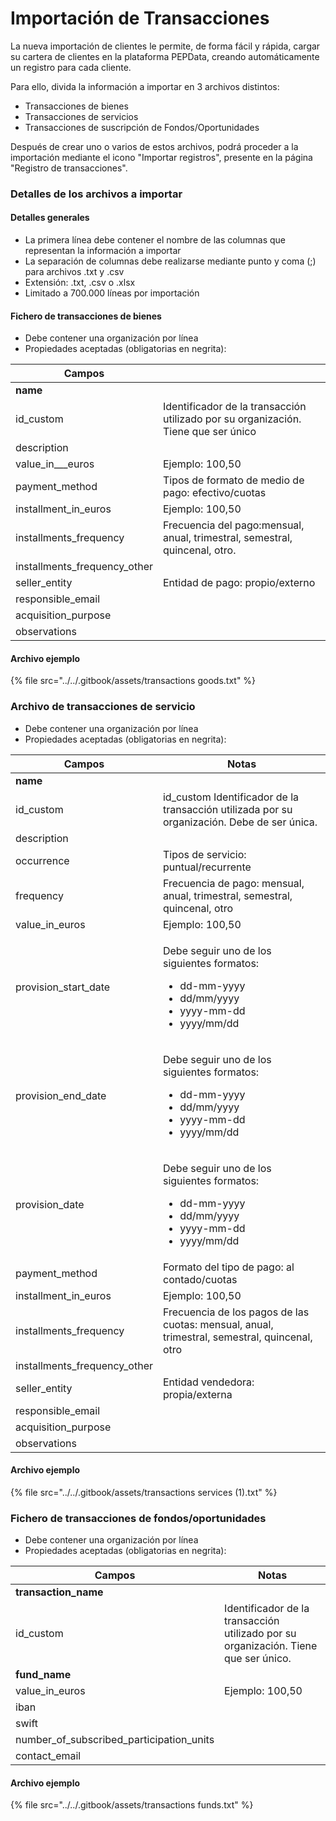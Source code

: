 # Importación de Transacciones

La nueva importación de clientes le permite, de forma fácil y rápida, cargar su cartera de clientes en la plataforma PEPData, creando automáticamente un registro para cada cliente.

Para ello, divida la información a importar en 3 archivos distintos:

* Transacciones de bienes
* Transacciones de servicios
* Transacciones de suscripción de Fondos/Oportunidades

Después de crear uno o varios de estos archivos, podrá proceder a la importación mediante el icono "Importar registros", presente en la página "Registro de transacciones".

### Detalles de los archivos a importar

#### Detalles generales

* La primera línea debe contener el nombre de las columnas que representan la información a importar
* La separación de columnas debe realizarse mediante punto y coma (;) para archivos .txt y .csv
* Extensión: .txt, .csv o .xlsx
* Limitado a 700.000 líneas por importación

#### Fichero de transacciones de bienes

* Debe contener una organización por línea
* Propiedades aceptadas (obligatorias en negrita):

| Campos                         |                                                                                    |
| ------------------------------ | ---------------------------------------------------------------------------------- |
| **name**                       |                                                                                    |
| id\_custom                     | Identificador de la transacción utilizado por su organización. Tiene que ser único |
| description                    |                                                                                    |
| value\_in_\__euros             | Ejemplo: 100,50                                                                    |
| payment\_method                | Tipos de formato de medio de pago: efectivo/cuotas                                 |
| installment\_in\_euros         | Ejemplo: 100,50                                                                    |
| installments\_frequency        | Frecuencia del pago:mensual, anual, trimestral, semestral, quincenal, otro.        |
| installments\_frequency\_other |                                                                                    |
| seller\_entity                 | Entidad de pago: propio/externo                                                    |
| responsible\_email             |                                                                                    |
| acquisition\_purpose           |                                                                                    |
| observations                   |                                                                                    |

#### Archivo ejemplo

{% file src="../../.gitbook/assets/transactions goods.txt" %}

### Archivo de transacciones de servicio

* Debe contener una organización por línea
* Propiedades aceptadas (obligatorias en negrita):

| Campos                         | Notas                                                                                                                                   |
| ------------------------------ | --------------------------------------------------------------------------------------------------------------------------------------- |
| **name**                       |                                                                                                                                         |
| id\_custom                     | id\_custom Identificador de la transacción utilizada por su organización. Debe de ser única.                                            |
| description                    |                                                                                                                                         |
| occurrence                     | Tipos de servicio: puntual/recurrente                                                                                                   |
| frequency                      | Frecuencia de pago: mensual, anual, trimestral, semestral, quincenal, otro                                                              |
| value\_in\_euros               | Ejemplo: 100,50                                                                                                                         |
| provision\_start\_date         | <p>Debe seguir uno de los siguientes formatos:</p><ul><li>dd-mm-yyyy</li><li>dd/mm/yyyy</li><li>yyyy-mm-dd</li><li>yyyy/mm/dd</li></ul> |
| provision\_end\_date           | <p>Debe seguir uno de los siguientes formatos:</p><ul><li>dd-mm-yyyy</li><li>dd/mm/yyyy</li><li>yyyy-mm-dd</li><li>yyyy/mm/dd</li></ul> |
| provision\_date                | <p>Debe seguir uno de los siguientes formatos:</p><ul><li>dd-mm-yyyy</li><li>dd/mm/yyyy</li><li>yyyy-mm-dd</li><li>yyyy/mm/dd</li></ul> |
| payment\_method                | Formato del tipo de pago: al contado/cuotas                                                                                             |
| installment\_in\_euros         | Ejemplo: 100,50                                                                                                                         |
| installments\_frequency        | Frecuencia de los pagos de las cuotas: mensual, anual, trimestral, semestral, quincenal, otro                                           |
| installments\_frequency\_other |                                                                                                                                         |
| seller\_entity                 | Entidad vendedora: propia/externa                                                                                                       |
| responsible\_email             |                                                                                                                                         |
| acquisition\_purpose           |                                                                                                                                         |
| observations                   |                                                                                                                                         |

#### Archivo ejemplo

{% file src="../../.gitbook/assets/transactions services (1).txt" %}

### Fichero de transacciones de fondos/oportunidades

* Debe contener una organización por línea
* Propiedades aceptadas (obligatorias en negrita):

| Campos                                       | Notas                                                                               |
| -------------------------------------------- | ----------------------------------------------------------------------------------- |
| **transaction\_name**                        |                                                                                     |
| id\_custom                                   | Identificador de la transacción utilizado por su organización. Tiene que ser único. |
| **fund\_name**                               |                                                                                     |
| value\_in\_euros                             | Ejemplo: 100,50                                                                     |
| iban                                         |                                                                                     |
| swift                                        |                                                                                     |
| number\_of\_subscribed\_participation\_units |                                                                                     |
| contact\_email                               |                                                                                     |

#### Archivo ejemplo

{% file src="../../.gitbook/assets/transactions funds.txt" %}

